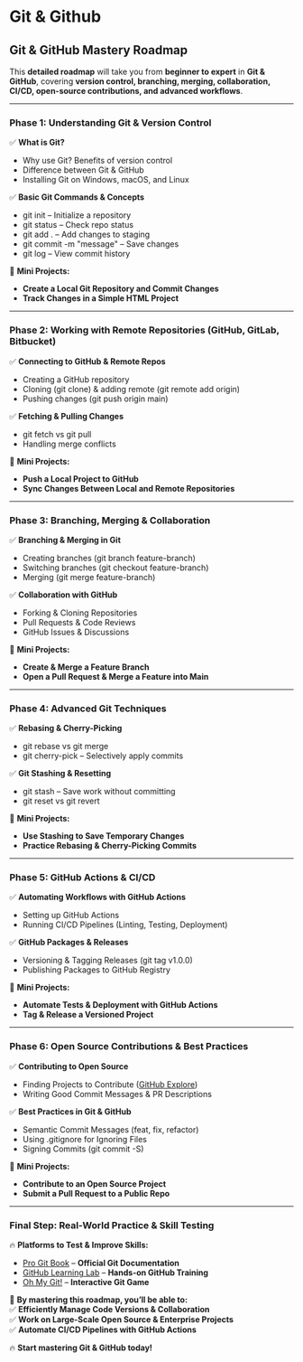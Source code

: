 # Git & Github

## **Git & GitHub Mastery Roadmap**

This **detailed roadmap** will take you from **beginner to expert** in **Git & GitHub**, covering **version control, branching, merging, collaboration, CI/CD, open-source contributions, and advanced workflows**.

***

### **Phase 1: Understanding Git & Version Control**

✅ **What is Git?**

* Why use Git? Benefits of version control
* Difference between Git & GitHub
* Installing Git on Windows, macOS, and Linux

✅ **Basic Git Commands & Concepts**

* git init – Initialize a repository
* git status – Check repo status
* git add . – Add changes to staging
* git commit -m "message" – Save changes
* git log – View commit history

📌 **Mini Projects:**

* **Create a Local Git Repository and Commit Changes**
* **Track Changes in a Simple HTML Project**

***

### **Phase 2: Working with Remote Repositories (GitHub, GitLab, Bitbucket)**

✅ **Connecting to GitHub & Remote Repos**

* Creating a GitHub repository
* Cloning (git clone) & adding remote (git remote add origin)
* Pushing changes (git push origin main)

✅ **Fetching & Pulling Changes**

* git fetch vs git pull
* Handling merge conflicts

📌 **Mini Projects:**

* **Push a Local Project to GitHub**
* **Sync Changes Between Local and Remote Repositories**

***

### **Phase 3: Branching, Merging & Collaboration**

✅ **Branching & Merging in Git**

* Creating branches (git branch feature-branch)
* Switching branches (git checkout feature-branch)
* Merging (git merge feature-branch)

✅ **Collaboration with GitHub**

* Forking & Cloning Repositories
* Pull Requests & Code Reviews
* GitHub Issues & Discussions

📌 **Mini Projects:**

* **Create & Merge a Feature Branch**
* **Open a Pull Request & Merge a Feature into Main**

***

### **Phase 4: Advanced Git Techniques**

✅ **Rebasing & Cherry-Picking**

* git rebase vs git merge
* git cherry-pick – Selectively apply commits

✅ **Git Stashing & Resetting**

* git stash – Save work without committing
* git reset vs git revert

📌 **Mini Projects:**

* **Use Stashing to Save Temporary Changes**
* **Practice Rebasing & Cherry-Picking Commits**

***

### **Phase 5: GitHub Actions & CI/CD**

✅ **Automating Workflows with GitHub Actions**

* Setting up GitHub Actions
* Running CI/CD Pipelines (Linting, Testing, Deployment)

✅ **GitHub Packages & Releases**

* Versioning & Tagging Releases (git tag v1.0.0)
* Publishing Packages to GitHub Registry

📌 **Mini Projects:**

* **Automate Tests & Deployment with GitHub Actions**
* **Tag & Release a Versioned Project**

***

### **Phase 6: Open Source Contributions & Best Practices**

✅ **Contributing to Open Source**

* Finding Projects to Contribute ([GitHub Explore](https://github.com/explore))
* Writing Good Commit Messages & PR Descriptions

✅ **Best Practices in Git & GitHub**

* Semantic Commit Messages (feat, fix, refactor)
* Using .gitignore for Ignoring Files
* Signing Commits (git commit -S)

📌 **Mini Projects:**

* **Contribute to an Open Source Project**
* **Submit a Pull Request to a Public Repo**

***

### **Final Step: Real-World Practice & Skill Testing**

🔥 **Platforms to Test & Improve Skills:**

* [Pro Git Book](https://git-scm.com/book/en/v2) – **Official Git Documentation**
* [GitHub Learning Lab](https://lab.github.com/) – **Hands-on GitHub Training**
* [Oh My Git!](https://ohmygit.org/) – **Interactive Git Game**

🚀 **By mastering this roadmap, you’ll be able to:**\
✅ **Efficiently Manage Code Versions & Collaboration**\
✅ **Work on Large-Scale Open Source & Enterprise Projects**\
✅ **Automate CI/CD Pipelines with GitHub Actions**

🔥 **Start mastering Git & GitHub today!**